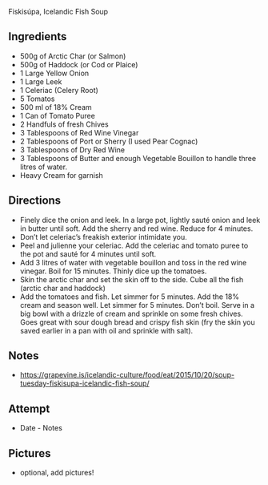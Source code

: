Fiskisúpa, Icelandic Fish Soup

## Ingredients
* 500g of Arctic Char (or Salmon)
* 500g of Haddock (or Cod or Plaice)
* 1     Large Yellow Onion
* 1     Large Leek
* 1     Celeriac (Celery Root)
* 5     Tomatos
* 500 ml of 18% Cream
* 1    Can of Tomato Puree
* 2     Handfuls of fresh Chives
* 3     Tablespoons of Red Wine Vinegar
* 2     Tablespoons of Port or Sherry (I used Pear Cognac)
* 3     Tablespoons of Dry Red Wine
* 3     Tablespoons of Butter and enough Vegetable Bouillon to handle three litres of water.
* Heavy Cream for garnish

## Directions
* Finely dice the onion and leek. In a large pot, lightly sauté onion and leek in butter until soft. Add the sherry and red wine. Reduce for 4 minutes.
* Don’t let celeriac’s freakish exterior intimidate you.
* Peel and julienne your celeriac. Add the celeriac and tomato puree to the pot and sauté for 4 minutes until soft.
* Add 3 litres of  water with vegetable bouillon and toss in the red wine vinegar. Boil for 15 minutes. Thinly dice up the tomatoes.
* Skin the arctic char and set the skin off to the side. Cube all the fish (arctic char and haddock)
* Add the tomatoes and fish. Let simmer for 5 minutes. Add the 18% cream and season well. Let simmer for 5 minutes. Don’t boil. Serve in a big bowl with a drizzle of cream and sprinkle on some fresh chives. Goes great with sour dough bread and crispy fish skin (fry the skin you saved earlier in a pan with oil and sprinkle with salt).

## Notes
* https://grapevine.is/icelandic-culture/food/eat/2015/10/20/soup-tuesday-fiskisupa-icelandic-fish-soup/

## Attempt
* Date - Notes

## Pictures
* optional, add pictures!
